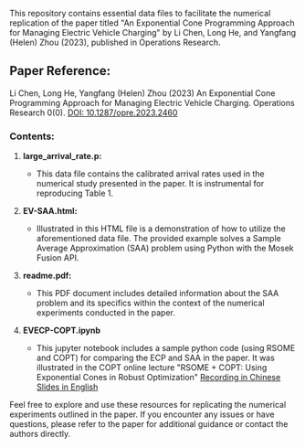 
This repository contains essential data files to facilitate the numerical replication of the paper titled "An Exponential Cone Programming Approach for Managing Electric Vehicle Charging" by Li Chen, Long He, and Yangfang (Helen) Zhou (2023), published in Operations Research.

## Paper Reference:
Li Chen, Long He, Yangfang (Helen) Zhou (2023) An Exponential Cone Programming Approach for Managing Electric Vehicle Charging. Operations Research 0(0). [DOI: 10.1287/opre.2023.2460](https://doi.org/10.1287/opre.2023.2460)

### Contents:

1. **large_arrival_rate.p:**
   - This data file contains the calibrated arrival rates used in the numerical study presented in the paper. It is instrumental for reproducing Table 1. 

2. **EV-SAA.html:**
   - Illustrated in this HTML file is a demonstration of how to utilize the aforementioned data file. The provided example solves a Sample Average Approximation (SAA) problem using Python with the Mosek Fusion API.

3. **readme.pdf:**
   - This PDF document includes detailed information about the SAA problem and its specifics within the context of the numerical experiments conducted in the paper.
     
4. **EVECP-COPT.ipynb**
   - This jupyter notebook includes a sample python code (using RSOME and COPT) for comparing the ECP and SAA in the paper. It was illustrated in the COPT online lecture "RSOME + COPT: Using Exponential Cones in Robust Optimization" [Recording in Chinese](https://coridm.d2d.ai/lecture/70) [Slides in English](https://chenli-ora.github.io/docs/talk_slides/COPT.pdf)

Feel free to explore and use these resources for replicating the numerical experiments outlined in the paper. If you encounter any issues or have questions, please refer to the paper for additional guidance or contact the authors directly.

 
